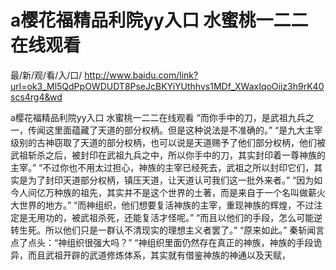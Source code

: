 # a樱花福精品利院yy入口 水蜜桃一二二在线观看

最/新/观/看/入/口/ http://www.baidu.com/link?url=ok3_Ml5QdPpOWDUDT8PseJcBKYiYUthhvs1MDf_XWaxIqoOiiz3h9rK40scs4rg4&wd

a樱花福精品利院yy入口 水蜜桃一二二在线观看
“而你手中的刀，是武祖九兵之一，传闻这里面蕴藏了天道的部分权柄。但是这种说法是不准确的。”
    “是九大主宰级别的古神窃取了天道的部分权柄，也可以说是天道赐予了他们部分权柄，他们被武祖斩杀之后，被封印在武祖九兵之中，所以你手中的刀，其实封印着一尊神族的主宰。”
    “不过你也不用太过担心，神族的主宰已经死去，武祖之所以封印它们，其实是为了封印天道部分权柄，镇压天道，让天道认可我们这一批外来者。”
    “因为如今人间亿万种族的祖先，其实并不是这个世界的土著，而是来自于一个名叫做薪火大世界的地方。”
    “而神组织，他们想要复活神族的主宰，重现神族的辉煌，不过注定是无用功的，被武祖杀死，还能复活才怪呢。”
    “而且以他们的手段，怎么可能逆转生死。所以他们只是一群认不清现实的理想主义者罢了。”
    “原来如此。”
    秦斩闻言点了点头：“神组织很强大吗？”
    “神组织里面仍然存在真正的神族，神族的手段诡异，而且武祖开辟的武道修炼体系，其实就有借鉴神族的神通以及天赋，
